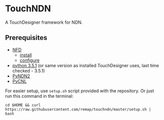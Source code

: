 # TouchNDN

A TouchDesigner framework for NDN.

## Prerequisites

* [NFD](https://github.com/named-data/NFD)
	* [install](https://named-data.net/doc/NFD/current/INSTALL.html)
	* [configure](https://named-data.net/doc/NFD/current/INSTALL.html#initial-configuration)
* [python 3.5.1](https://www.python.org/downloads/release/python-351/) (or same version as installed TouchDesigner uses, last time checked - 3.5.1)
* [PyNDN2](https://github.com/named-data/PyNDN2/blob/master/INSTALL.md)
* [PyCNL](https://github.com/named-data/PyCNL)

For easier setup, use `setup.sh` script provided with the repository.
Or just run this command in the terminal:

```
cd $HOME && curl https://raw.githubusercontent.com/remap/touchndn/master/setup.sh | bash
```
